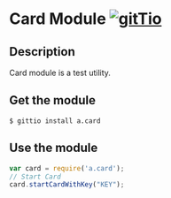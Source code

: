 # Card Module [![gitTio](http://gitt.io/badge.svg)](http://gitt.io/component/a.card)

## Description

Card module is a test utility.

## Get the module

`$ gittio install a.card`

## Use the module

```javascript
var card = require('a.card');
// Start Card
card.startCardWithKey("KEY");
```
